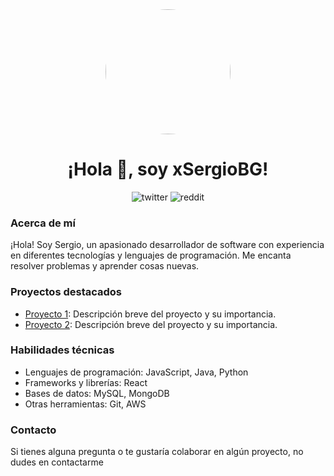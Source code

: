 <div id="header" align="center">
   <img src="https://media.giphy.com/media/v1.Y2lkPTc5MGI3NjExa3Zqd2c1bWc2Y3A4aDB0aGF0MHM3NjE5eHRtMnBqaXk4azQ3ODdqYiZlcD12MV9pbnRlcm5hbF9naWZfYnlfaWQmY3Q9Zw/kH6CqYiquZawmU1HI6/giphy.gif" width="200" style="border-radius: 50%;"/>
   <h1 align="center">¡Hola 👋, soy xSergioBG!</h1>
</div>

<div id="badges" align="center">
   <img src="https://img.shields.io/twitter/follow/xSergioBG?label=Follow%20%40xSergioBG&style=social" alt="twitter"/>
   <img src="https://www.reddit.com/user/_SergioBG_" alt="reddit"/>
</div>

### Acerca de mí

¡Hola! Soy Sergio, un apasionado desarrollador de software con experiencia en diferentes tecnologías y lenguajes de programación. Me encanta resolver problemas y aprender cosas nuevas.

### Proyectos destacados

- [Proyecto 1](https://github.com/xSergioBG/REACT-PERSONAL-BOILERPLATE): Descripción breve del proyecto y su importancia.
- [Proyecto 2](https://github.com/xSergioBG/python-guide): Descripción breve del proyecto y su importancia.

### Habilidades técnicas

- Lenguajes de programación: JavaScript, Java, Python
- Frameworks y librerías: React
- Bases de datos: MySQL, MongoDB
- Otras herramientas: Git, AWS

### Contacto

Si tienes alguna pregunta o te gustaría colaborar en algún proyecto, no dudes en contactarme 
